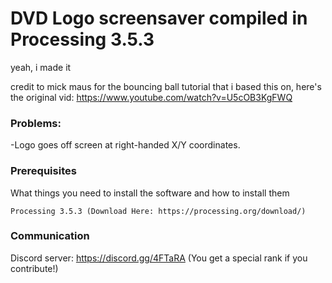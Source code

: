 # DVD Logo screensaver compiled in Processing 3.5.3

yeah, i made it

credit to mick maus for the bouncing ball tutorial that i based this on, here's the original vid: https://www.youtube.com/watch?v=U5cOB3KgFWQ

### Problems:
-Logo goes off screen at right-handed X/Y coordinates.

### Prerequisites

What things you need to install the software and how to install them

```
Processing 3.5.3 (Download Here: https://processing.org/download/)
```

### Communication

Discord server: https://discord.gg/4FTaRA (You get a special rank if you contribute!)

